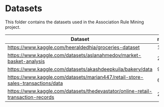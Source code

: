 # Datasets

This folder contains the datasets used in the Association Rule Mining project.

| **Dataset**                                                                     | **n_transactions** | **n_uniq_items** |
|---------------------------------------------------------------------------------|--------------------|------------------|
| https://www.kaggle.com/heeraldedhia/groceries-dataset                           | 14963              | 167              |
| https://www.kaggle.com/datasets/aslanahmedov/market-basket-analysis             | 20208              | 4185             | 
| https://www.kaggle.com/datasets/akashdeepkuila/bakery/data                      | 9465               | 94               |
| https://www.kaggle.com/datasets/marian447/retail-store-sales-transactions/data  | 64682              | 5242             |
| https://www.kaggle.com/datasets/thedevastator/online-retail-transaction-records | 25900              | 4097             |

